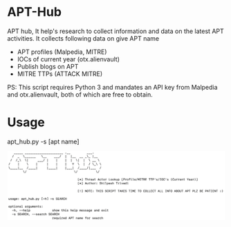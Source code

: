 # APT-Hub
APT hub, It help's research to collect information and data on the latest APT activities. It collects following data on give APT name

- APT profiles (Malpedia, MITRE)
- IOCs of current year (otx.alienvault)
- Publish blogs on APT
- MITRE TTPs (ATTACK MITRE)

PS: This script requires Python 3 and mandates an API key from Malpedia and otx.alienvault, both of which are free to obtain.

# Usage

apt_hub.py -s [apt name]

![alt text](https://raw.githubusercontent.com/CyberRa1/APT-Hub/refs/heads/main/Images/APT-hub.png)
